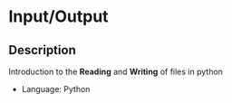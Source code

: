 # Input/Output

## Description
Introduction to the **Reading** and **Writing** of files in python

* Language: Python
